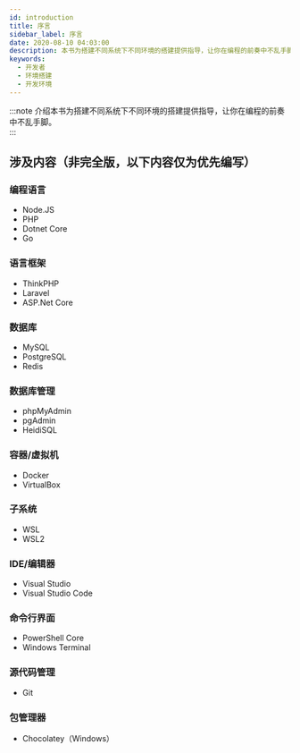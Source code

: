 ```yaml
---
id: introduction
title: 序言
sidebar_label: 序言
date: 2020-08-10 04:03:00
description: 本书为搭建不同系统下不同环境的搭建提供指导，让你在编程的前奏中不乱手脚。
keywords:
  - 开发者
  - 环境搭建
  - 开发环境
---
```


:::note 介绍本书为搭建不同系统下不同环境的搭建提供指导，让你在编程的前奏中不乱手脚。  
:::

## 涉及内容（非完全版，以下内容仅为优先编写）

### 编程语言

- Node.JS
- PHP
- Dotnet Core
- Go

### 语言框架

- ThinkPHP
- Laravel
- ASP.Net Core

### 数据库

- MySQL
- PostgreSQL
- Redis

### 数据库管理

- phpMyAdmin
- pgAdmin
- HeidiSQL

### 容器/虚拟机

- Docker
- VirtualBox

### 子系统

- WSL
- WSL2

### IDE/编辑器

- Visual Studio
- Visual Studio Code

### 命令行界面

- PowerShell Core
- Windows Terminal

### 源代码管理

- Git

### 包管理器

- Chocolatey（Windows）
